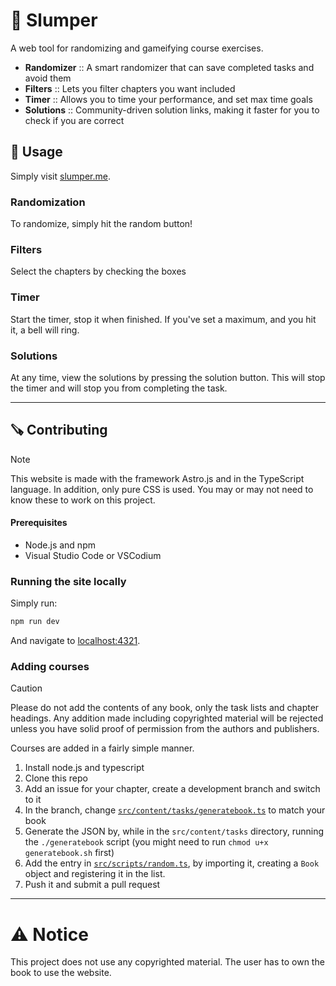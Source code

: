 # 🎲 Slumper

A web tool for randomizing and gameifying course exercises.

- **Randomizer** :: A smart randomizer that can save completed tasks and avoid them
- **Filters** :: Lets you filter chapters you want included
- **Timer** :: Allows you to time your performance, and set max time goals
- **Solutions** :: Community-driven solution links, making it faster for you to check if you are correct

## 🔨 Usage

Simply visit [slumper.me](https://www.slumper.me).

### Randomization
To randomize, simply hit the random button!
### Filters
Select the chapters by checking the boxes
### Timer
Start the timer, stop it when finished. If you've set a maximum, and you hit it, a bell will ring.
### Solutions
At any time, view the solutions by pressing the solution button. This will stop the timer and will stop you from completing the task.

---

## 🪚 Contributing
> [!NOTE]
> This website is made with the framework Astro.js and in the TypeScript language. In addition, only pure CSS is used. You may or may not need to know these to work on this project.

#### Prerequisites
- Node.js and npm
- Visual Studio Code or VSCodium

### Running the site locally
Simply run:
```sh
npm run dev
```
And navigate to [localhost:4321](http://localhost:4321).

### Adding courses
> [!CAUTION]
> Please do not add the contents of any book, only the task lists and chapter headings. Any addition made including copyrighted material will be rejected unless you have solid proof of permission from the authors and publishers.

Courses are added in a fairly simple manner.

1. Install node.js and typescript
2. Clone this repo
3. Add an issue for your chapter, create a development branch and switch to it
4. In the branch, change [``src/content/tasks/generatebook.ts``](src/content/tasks/generatebook.ts) to match your book
5. Generate the JSON by, while in the ``src/content/tasks`` directory, running the ``./generatebook`` script (you might need to run ``chmod u+x generatebook.sh`` first)
6. Add the entry in [``src/scripts/random.ts``](src/scripts/random.ts), by importing it, creating a ``Book`` object and registering it in the list.
7. Push it and submit a pull request
 
---

# ⚠️ Notice
This project does not use any copyrighted material. The user has to own the book to use the website. 